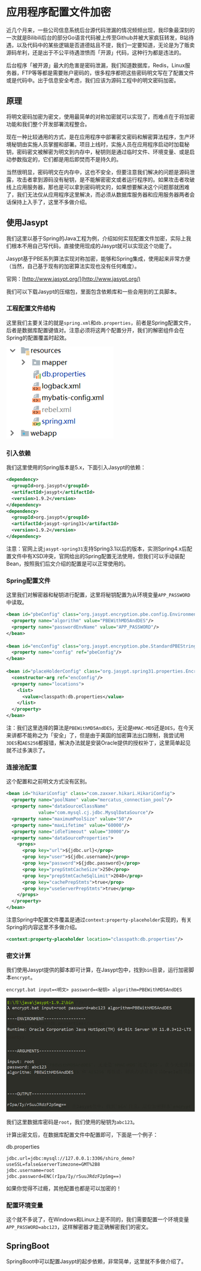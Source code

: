 # 应用程序配置文件加密

近几个月来，一些公司信息系统后台源代码泄漏的情况频频出现，我印象最深刻的一次就是Bilibili后台的部分Go语言代码被上传至Github并被大家疯狂转发，B站待遇，以及代码中的某些逻辑是否道德姑且不提，我们一定要知道，无论是为了贩卖源码牟利，还是出于不公平待遇泄愤而「开源」代码，这种行为都是违法的。

后台程序「被开源」最大的危害是密码泄漏，我们知道数据库，Redis，Linux服务器，FTP等等都是需要账户密码的，很多程序都把这些密码明文写在了配置文件或是代码中。出于信息安全考虑，我们应该为源码工程中的明文密码加密。

## 原理

将明文密码加密为密文，使用最简单的对称加密就可以实现了，而难点在于将加密功能和我们整个开发部署流程整合。

现在一种比较通用的方式，是在应用程序中部署密文密码和解密算法程序，生产环境秘钥由实施人员掌握和部署。项目上线时，实施人员在应用程序启动时加载秘钥，密码密文被解密为明文到内存中，秘钥则是通过临时文件、环境变量、或是启动参数指定的，它们都是用后即焚而不是持久的。

当然很明显，密码明文在内存中，这也不安全，但要注意我们解决的问题是源码泄露，攻击者拿到源码没有秘钥，是不能解密密文或者运行程序的。如果攻击者攻破线上应用服务器，那也是可以拿到密码明文的，如果想要解决这个问题那就困难了，我们无法仅从应用程序这里解决，而必须从数据库服务器和应用服务器两者会话保持上入手了，这里不多做介绍。

## 使用Jasypt

我们这里以基于Spring的Java工程为例，介绍如何实现配置文件加密，实际上我们根本不用自己写代码，直接使用现成的Jasypt就可以实现这个功能了。

Jasypt基于PBE系列算法实现对称加密，能够和Spring集成，使用起来非常方便（当然，自己基于现有的加密算法实现也没有任何难度）。

官网：[http://www.jasypt.org/](http://www.jasypt.org/)

我们可以下载Jasypt的压缩包，里面包含依赖库和一些会用到的工具脚本。

### 工程配置文件结构

这里我们主要关注的就是`spring.xml`和`db.properties`，前者是Spring配置文件，后者是数据库配置键值对。注意必须将这两个配置分开，我们的解密组件会在Spring的配置覆盖时起效。

![](res/2.png)

### 引入依赖

我们这里使用的Spring版本是5.x，下面引入Jasypt的依赖：

```xml
<dependency>
  <groupId>org.jasypt</groupId>
  <artifactId>jasypt</artifactId>
  <version>1.9.2</version>
</dependency>
<dependency>
  <groupId>org.jasypt</groupId>
  <artifactId>jasypt-spring31</artifactId>
  <version>1.9.2</version>
</dependency>
```

注意：官网上说`jasypt-spring31`支持Spring3.1以后的版本，实测Spring4.x后配置文件中有XSD冲突，官网给出的Spring配置无法使用，但我们可以手动装配Bean，按照我们后文介绍的配置是可以正常使用的。

### Spring配置文件

这里我们对解密器和秘钥进行配置，这里将秘钥配置为从环境变量`APP_PASSWORD`中读取。

```xml
<bean id="pbeConfig" class="org.jasypt.encryption.pbe.config.EnvironmentStringPBEConfig">
  <property name="algorithm" value="PBEWithMD5AndDES"/>
  <property name="passwordEnvName" value="APP_PASSWORD"/>
</bean>

<bean id="encConfig" class="org.jasypt.encryption.pbe.StandardPBEStringEncryptor">
  <property name="config" ref="pbeConfig"/>
</bean>

<bean id="placeHolderConfig" class="org.jasypt.spring31.properties.EncryptablePropertyPlaceholderConfigurer">
  <constructor-arg ref="encConfig"/>
  <property name="locations">
    <list>
      <value>classpath:db.properties</value>
    </list>
  </property>
</bean>
```

注：我们这里选择的算法是`PBEWithMD5AndDES`，无论是`HMAC-MD5`还是`DES`，在今天来讲都不能称之为「安全」了，但是由于美国的加密算法出口限制，我尝试用`3DES`和`AES256`都报错，解决办法就是安装Oracle提供的授权补丁，这里简单起见就不过多演示了。

### 连接池配置

这个配置和之前明文方式没有区别。

```xml
<bean id="hikariConfig" class="com.zaxxer.hikari.HikariConfig">
  <property name="poolName" value="mercatus_connection_pool"/>
  <property name="dataSourceClassName"
            value="com.mysql.cj.jdbc.MysqlDataSource"/>
  <property name="maximumPoolSize" value="50"/>
  <property name="maxLifetime" value="60000"/>
  <property name="idleTimeout" value="30000"/>
  <property name="dataSourceProperties">
    <props>
      <prop key="url">${jdbc.url}</prop>
      <prop key="user">${jdbc.username}</prop>
      <prop key="password">${jdbc.password}</prop>
      <prop key="prepStmtCacheSize">250</prop>
      <prop key="prepStmtCacheSqlLimit">2048</prop>
      <prop key="cachePrepStmts">true</prop>
      <prop key="useServerPrepStmts">true</prop>
    </props>
  </property>
</bean>
```

注意Spring中配置文件覆盖是通过`context:property-placeholder`实现的，有关Spring的内容这里不多做介绍。

```xml
<context:property-placeholder location="classpath:db.properties"/>
```

### 密文计算

我们使用Jasypt提供的脚本即可计算，在Jasypt包中，找到`bin`目录，运行加密脚本`encrypt`。

```
encrypt.bat input=<明文> password=<秘钥> algorithm=PBEWithMD5AndDES
```

![](res/1.png)

我们这里数据库密码是`root`，我们使用的秘钥为`abc123`。

计算出密文后，在数据库配置文件中配置即可，下面是一个例子：

db.properties
```
jdbc.url=jdbc:mysql://127.0.0.1:3306/shiro_demo?useSSL=false&serverTimezone=GMT%2B8
jdbc.username=root
jdbc.password=ENC(rIpa/Iy/rSuuJRdzF2pSmg==)
```

如果你觉得不过瘾，其他配置也都是可以加密的！

### 配置环境变量

这个就不多说了，在Windows和Linux上是不同的，我们需要配置一个环境变量`APP_PASSWORD=abc123`，这样解密器才能正确解密我们的密文。

## SpringBoot

SpringBoot中可以配置Jasypt的起步依赖，非常简单，这里就不多做介绍了。
